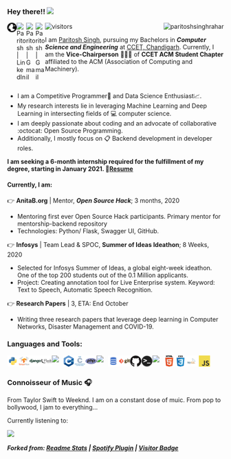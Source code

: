 ### Hey there!! <img src="https://media.giphy.com/media/hvRJCLFzcasrR4ia7z/giphy.gif" width="25px">
<img align='right' src="https://github-readme-stats.vercel.app/api?username=paritoshsinghrahar&show_icons=true&count_private=true&hide=stars" alt="paritoshsinghrahar" />

[<img align="left" alt="Paritosh | Website" width="22px" src="https://raw.githubusercontent.com/iconic/open-iconic/master/svg/globe.svg" />](https://paritoshsinghrahar.github.io/)
[<img align="left" alt="Paritosh | LinkedIn" width="22px" src="https://cdn.jsdelivr.net/npm/simple-icons@v3/icons/linkedin.svg" />](https://www.linkedin.com/in/paritoshsinghrahar/)
[<img align="left" alt="Paritosh | Gmail" width="22px" src="https://cdn.jsdelivr.net/npm/simple-icons@v3/icons/gmail.svg" />](mailto:paritoshsinghrahar@acm.org)
[<img align="left" alt="Paritosh | Gmail" width="22px" src="https://cdn.jsdelivr.net/npm/simple-icons@v3/icons/github.svg" />](https://github.com/paritoshsinghrahar)
![visitors](https://visitor-badge.laobi.icu/badge?page_id=paritoshsinghrahar.paritoshsinghrahar)

I am [Paritosh Singh](paritoshsinghrahar.github.io), pursuing my Bachelors in ***Computer Science and Engineering*** at [CCET, Chandigarh](http://www.ccet.ac.in/). 
Currently, I am the **Vice-Chairperson** 🙍🏽‍♂‍ of **CCET ACM Student Chapter** affiliated to the ACM (Association of Computing and Machinery).

<br />

- I am a Competitive Programmer🙌 and Data Science Enthusiast📈. 
- My research interests lie in leveraging Machine Learning and Deep Learning in intersecting fields of 💻 computer science.
- I am deeply passionate about coding and an advocate of collaborative :octocat:  Open Source Programming.
- Additionally, I mostly focus on 📋 Backend development in developer roles.

**I am seeking a 6-month internship required for the fulfillment of my degree, starting in January 2021. 📝[Resume](https://drive.google.com/file/d/18D7w77cQHc4aTC7M1kGG3qortDr6_Iyi/view?usp=sharing)**

#### Currently, I am:

👉 **AnitaB.org** | Mentor, ***Open Source Hack***; 3 months, 2020

* Mentoring first ever Open Source Hack participants. Primary mentor for mentorship-backend repository
* Technologies: Python/ Flask, Swagger UI, GitHub. 

👉 **Infosys** | Team Lead & SPOC, **Summer of Ideas Ideathon**; 8 Weeks, 2020
* Selected for Infosys Summer of Ideas, a global eight-week ideathon. One of the top 200 students out of the 0.1 Million applicants. 
* Project: Creating annotation tool for Live Enterprise system. Keyword: Text to Speech, Automatic Speech Recognition.  

👉 **Research Papers** | 3, ETA: End October
* Writing three research papers that leverage deep learning in Computer Networks, Disaster Management and COVID-19.

### Languages and Tools:

<img align="left" width="26px" src="https://raw.githubusercontent.com/github/explore/80688e429a7d4ef2fca1e82350fe8e3517d3494d/topics/python/python.png">
<img align="left" width="26px" src="https://raw.githubusercontent.com/github/explore/80688e429a7d4ef2fca1e82350fe8e3517d3494d/topics/tensorflow/tensorflow.png" />
<img align="left" width="26px" src="https://raw.githubusercontent.com/github/explore/80688e429a7d4ef2fca1e82350fe8e3517d3494d/topics/django/django.png" />
<img align="left" width="26px" src="https://raw.githubusercontent.com/github/explore/80688e429a7d4ef2fca1e82350fe8e3517d3494d/topics/flask/flask.png" />
<img align="left" width="26px" src="https://i.ytimg.com/an/gnvi8DrLJXI/d8b2e9bb-c3a2-4c4e-aba0-2955d98718e6_mq.jpg?v=5f2024a9">
<img align="left" width="26px" src="https://raw.githubusercontent.com/github/explore/80688e429a7d4ef2fca1e82350fe8e3517d3494d/topics/cpp/cpp.png" />
<img align="left" width="26px" src="https://raw.githubusercontent.com/github/explore/80688e429a7d4ef2fca1e82350fe8e3517d3494d/topics/c/c.png" />
<img align="left" width="26px" src="https://raw.githubusercontent.com/github/explore/ccc16358ac4530c6a69b1b80c7223cd2744dea83/topics/php/php.png" />
<img align="left" width="26px" src="https://i.ytimg.com/an/gnvi8DrLJXI/d8b2e9bb-c3a2-4c4e-aba0-2955d98718e6_mq.jpg?v=5f2024a9">
<img align="left" width="26px" src="https://raw.githubusercontent.com/github/explore/80688e429a7d4ef2fca1e82350fe8e3517d3494d/topics/sql/sql.png" />
<img width="26px" src="https://raw.githubusercontent.com/github/explore/80688e429a7d4ef2fca1e82350fe8e3517d3494d/topics/mysql/mysql.png" />
<img align="left" width="26px" src="https://raw.githubusercontent.com/github/explore/80688e429a7d4ef2fca1e82350fe8e3517d3494d/topics/git/git.png" />
<img align="left" width="26px" src="https://raw.githubusercontent.com/github/explore/78df643247d429f6cc873026c0622819ad797942/topics/github/github.png" />
<img align="left" width="26px" src="https://raw.githubusercontent.com/github/explore/80688e429a7d4ef2fca1e82350fe8e3517d3494d/topics/terminal/terminal.png" />
<img align="left" width="26px" src="https://i.ytimg.com/an/gnvi8DrLJXI/d8b2e9bb-c3a2-4c4e-aba0-2955d98718e6_mq.jpg?v=5f2024a9">
<img align="left" width="26px" src="https://raw.githubusercontent.com/github/explore/80688e429a7d4ef2fca1e82350fe8e3517d3494d/topics/html/html.png" />
<img align="left" width="26px" src="https://raw.githubusercontent.com/github/explore/80688e429a7d4ef2fca1e82350fe8e3517d3494d/topics/css/css.png" />
<img width="26px" src="https://raw.githubusercontent.com/github/explore/80688e429a7d4ef2fca1e82350fe8e3517d3494d/topics/javascript/javascript.png" />


### Connoisseur of Music 🎧
From Taylor Swift to Weeknd. I am on a constant dose of muic. From pop to bollywood, I jam to everything...

Currently listening to:

[<img src="https://novatorem-theta-navy.vercel.app/api/spotify" />](https://open.spotify.com/user/31oovniabbdxcx56x6waoaqvljfy)

***Forked from: [Readme Stats](https://github.com/anuraghazra/github-readme-stats) | [Spotify Plugin](https://github.com/novatorem/novatorem) | [Visitor Badge](https://github.com/hehuapei/visitor-badge)***

